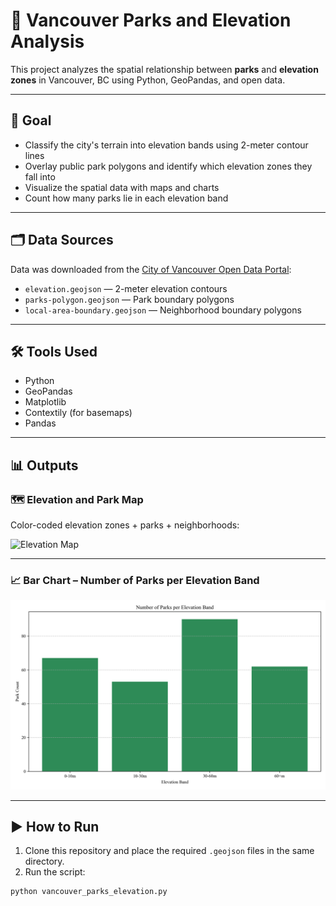 # 🌲 Vancouver Parks and Elevation Analysis

This project analyzes the spatial relationship between **parks** and **elevation zones** in Vancouver, BC using Python, GeoPandas, and open data.

---

## 🎯 Goal

- Classify the city's terrain into elevation bands using 2-meter contour lines
- Overlay public park polygons and identify which elevation zones they fall into
- Visualize the spatial data with maps and charts
- Count how many parks lie in each elevation band

---

## 🗂 Data Sources

Data was downloaded from the [City of Vancouver Open Data Portal](https://opendata.vancouver.ca):

- `elevation.geojson` — 2-meter elevation contours  
- `parks-polygon.geojson` — Park boundary polygons  
- `local-area-boundary.geojson` — Neighborhood boundary polygons

---

## 🛠 Tools Used

- Python
- GeoPandas
- Matplotlib
- Contextily (for basemaps)
- Pandas

---

## 📊 Outputs

### 🗺️ Elevation and Park Map  
Color-coded elevation zones + parks + neighborhoods:

![Elevation Map](vancouver_parks_elevation_map.png)

---

### 📈 Bar Chart – Number of Parks per Elevation Band

![Bar Chart](parks_per_elevation_band.png)

---

## ▶️ How to Run

1. Clone this repository and place the required `.geojson` files in the same directory.
2. Run the script:

```bash
python vancouver_parks_elevation.py


